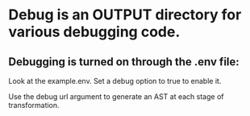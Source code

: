 # Debug is an OUTPUT directory for various debugging code.

## Debugging is turned on through the .env file:

Look at the example.env. Set a debug option to true to enable it.

Use the debug url argument to generate an AST at each stage of transformation.

